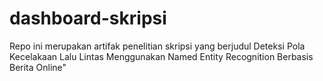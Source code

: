 # dashboard-skripsi

Repo ini merupakan artifak penelitian skripsi yang berjudul Deteksi Pola Kecelakaan Lalu Lintas Menggunakan Named Entity Recognition Berbasis Berita Online"
